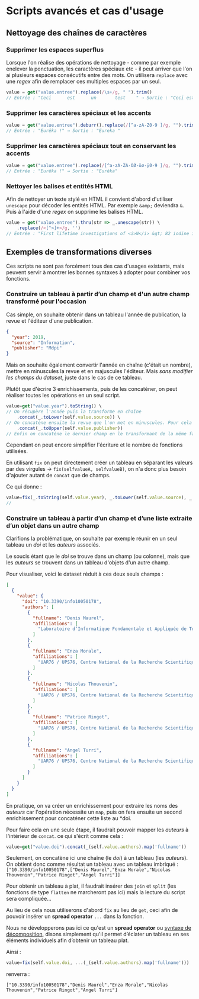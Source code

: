# Scripts avancés et cas d'usage

## Nettoyage des chaînes de caractères

### Supprimer les espaces superflus

Lorsque l'on réalise des opérations de nettoyage - comme par exemple enelever la ponctuation, les caractères spéciaux etc - il peut arriver que l'on ai plusieurs espaces consécutifs entre des mots. On utilisera `replace` avec une *regex* afin de remplacer ces multiples espaces par un seul.

```js
value = get("value.entree").replace(/\s+/g, " ").trim()
// Entrée : "Ceci      est      un       test    " → Sortie : "Ceci est un test"
```

### Supprimer les caractères spéciaux et les accents

```js
value = get("value.entree").deburr().replace(/[^a-zA-Z0-9 ]/g, "").trim()
// Entrée : "Eurêka !" → Sortie : "Eureka "
```

### Supprimer les caractères spéciaux tout en conservant les accents

```js
value = get("value.entree").replace(/[^a-zA-ZÀ-ÖØ-öø-ÿ0-9 ]/g, "").trim()
// Entrée : "Eurêka !" → Sortie : "Eurêka"
```

### Nettoyer les balises et entités HTML

Afin de nettoyer un texte stylé en HTML il convient d'abord d'utiliser `unescape` pour décoder les entités HTML. Par exemple `&amp;` deviendra `&`.  
Puis à l'aide d'une *regex* on supprime les balises HTML.

```js
value = get("value.entree").thru(str => _.unescape(str)) \
    .replace(/<[^>]+>/g, '')
// Entrée : "First lifetime investigations of <i>N</i> &gt; 82 iodine isotopes: The quest for collectivity" → Sortie : "First lifetime investigations of N > 82 iodine isotopes: The quest for collectivity"
```

## Exemples de transformations diverses

Ces scripts ne sont pas forcément tous des cas d'usages existants, mais peuvent servir à montrer les bonnes syntaxes à adopter pour combiner vos fonctions.

### Construire un tableau à partir d’un champ et d'un autre champ transformé pour l'occasion

Cas simple, on souhaite obtenir dans un tableau l'année de publication, la revue et l'éditeur d'une publication.

```json
{
  "year": 2019,
  "source": "Information",
  "publisher": "Mdpi"
}
```

Mais on souhaite également convertir l'année en chaîne (c'était un nombre), mettre en minuscules la revue et en majuscules l'éditeur.  Mais *sans modifier les champs du dataset*, juste dans le cas de ce tableau.  

Plutôt que d'écrire 3 enrichissements, puis de les concaténer, on peut réaliser toutes les opérations en un seul script.

```js
value=get("value.year").toString() \
// On récupère l'année puis la transforme en chaîne
    .concat(_.toLower(self.value.source)) \
// On concatène ensuite la revue que l'on met en minuscules. Pour cela on place la fonction de transformation avant le nom du champ, que l'on met entre parenthèses pour l'occasion. Et on n'oublie pas de préfixer la fonction par le _ de *Lodash*
    .concat(_.toUpper(self.value.publisher))
// Enfin on concatène le dernier champ en le transformant de la même façon
```

Cependant on peut encore simplifier l'écriture et le nombre de fonctions utilisées.

En utilisant `fix` on peut directement créer un tableau en séparant les valeurs par des virgules → `fix(selfvalueA, selfvalueB)`, on n'a donc plus besoin d'ajouter autant de `concat` que de champs.  

Ce qui donne  :

```js
value=fix(_.toString(self.value.year), _.toLower(self.value.source), _.toUpper(self.value.publisher))
// 
```

### Construire un tableau à partir d’un champ et d’une liste extraite d’un objet dans un autre champ

Clarifions la problématique, on souhaite par exemple réunir en un seul tableau un *doi* et les *auteurs* associés.  

Le soucis étant que le *doi* se trouve dans un champ (ou colonne), mais que les *auteurs* se trouvent dans un tableau d'objets d'un autre champ.

Pour visualiser, voici le dataset réduit à ces deux seuls champs :

```json
[
  {
    "value": {
      "doi": "10.3390/info10050178",
      "authors": [
        {
          "fullname": "Denis Maurel",
          "affiliations": [
            "Laboratoire d’Informatique Fondamentale et Appliquée de Tours LIFAT, Bases de données et traitement des langues naturelles BDTLN, FR"
          ]
        },
        {
          "fullname": "Enza Morale",
          "affiliations": [
            "UAR76 / UPS76, Centre National de la Recherche Scientifique CNRS, Institut de l’information scientifique et technique INIST, 2, Allée du Parc de Brabois, Rue Jean Zay, 54500 Vandœuvre-lès-Nancy, FR"
          ]
        },
        {
          "fullname": "Nicolas Thouvenin",
          "affiliations": [
            "UAR76 / UPS76, Centre National de la Recherche Scientifique CNRS, Institut de l’information scientifique et technique INIST, 2, Allée du Parc de Brabois, Rue Jean Zay, 54500 Vandœuvre-lès-Nancy, FR"
          ]
        },
        {
          "fullname": "Patrice Ringot",
          "affiliations": [
            "UAR76 / UPS76, Centre National de la Recherche Scientifique CNRS, Institut de l’information scientifique et technique INIST, 2, Allée du Parc de Brabois, Rue Jean Zay, 54500 Vandœuvre-lès-Nancy, FR"
          ]
        },
        {
          "fullname": "Angel Turri",
          "affiliations": [
            "UAR76 / UPS76, Centre National de la Recherche Scientifique CNRS, Institut de l’information scientifique et technique INIST, 2, Allée du Parc de Brabois, Rue Jean Zay, 54500 Vandœuvre-lès-Nancy, FR"
          ]
        }
      ]
    }
  }
]

```

En pratique, on va créer un enrichissement pour extraire les noms des *auteurs* car l'opération nécessite un `map`, puis on fera ensuite un second enrichissement pour concaténer cette liste au *doi.  

Pour faire cela en une seule étape, il faudrait pouvoir mapper les *auteurs* à l'intérieur de `concat`. ce qui s'écrit comme cela : 

```js
value=get("value.doi").concat(_(self.value.authors).map('fullname'))
```

Seulement, on concatène ici une chaîne (le *doi*) à un tableau (les *auteurs*). On obtient donc comme résultat un tableau avec un tableau imbriqué :  
```["10.3390/info10050178",["Denis Maurel","Enza Morale","Nicolas Thouvenin","Patrice Ringot","Angel Turri"]]```

Pour obtenir un tableau à plat, il faudrait insérer des `join` et `split` (les fonctions de type `flatten` ne marcheront pas ici) mais la lecture du script sera compliquée...

Au lieu de cela nous utiliserons d'abord `fix` au lieu de `get`, ceci afin de pouvoir insérer un **spread operator** `...` dans la fonction.  

Nous ne développerons pas ici ce qu'est un **spread operator** ou [syntaxe de décomposition](https://developer.mozilla.org/fr/docs/Web/JavaScript/Reference/Operators/Spread_syntax), disons simplement qu'il permet d’éclater un tableau en ses éléments individuels afin d’obtenir un tableau plat.

Ainsi : 

```js
value=fix(self.value.doi, ...(_(self.value.authors).map('fullname')))
```

renverra : 

```["10.3390/info10050178","Denis Maurel","Enza Morale","Nicolas Thouvenin","Patrice Ringot","Angel Turri"]```